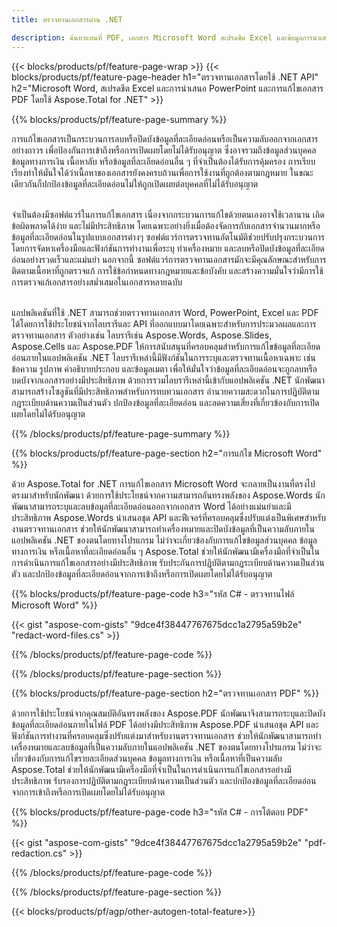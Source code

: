 ```yaml
---
title: ตรวจทานเอกสารผ่าน .NET 

description: ค้นหาแทนที่ PDF, เอกสาร Microsoft Word สเปรดชีต Excel และข้อมูลการนำเสนอ PowerPoint ผ่านแอปพลิเคชัน .NET รหัส C# อยู่ในรายการ
---
```


{{< blocks/products/pf/feature-page-wrap >}}
{{< blocks/products/pf/feature-page-header h1="ตรวจทานเอกสารโดยใช้ .NET API" h2="Microsoft Word, สเปรดชีต Excel และการนำเสนอ PowerPoint และการแก้ไขเอกสาร PDF โดยใช้ Aspose.Total for .NET" >}}

{{% blocks/products/pf/feature-page-summary %}}

การแก้ไขเอกสารเป็นกระบวนการลบหรือปิดบังข้อมูลที่ละเอียดอ่อนหรือเป็นความลับออกจากเอกสารอย่างถาวร เพื่อป้องกันการเข้าถึงหรือการเปิดเผยโดยไม่ได้รับอนุญาต ซึ่งอาจรวมถึงข้อมูลส่วนบุคคล ข้อมูลทางการเงิน เนื้อหาลับ หรือข้อมูลที่ละเอียดอ่อนอื่น ๆ ที่จำเป็นต้องได้รับการคุ้มครอง การเรียบเรียงทำให้มั่นใจได้ว่าเนื้อหาของเอกสารยังคงครบถ้วนเพื่อการใช้งานที่ถูกต้องตามกฎหมาย ในขณะเดียวกันก็ปกป้องข้อมูลที่ละเอียดอ่อนไม่ให้ถูกเปิดเผยต่อบุคคลที่ไม่ได้รับอนุญาต <br /><br />

จำเป็นต้องมีซอฟต์แวร์ในการแก้ไขเอกสาร เนื่องจากกระบวนการแก้ไขด้วยตนเองอาจใช้เวลานาน เกิดข้อผิดพลาดได้ง่าย และไม่มีประสิทธิภาพ โดยเฉพาะอย่างยิ่งเมื่อต้องจัดการกับเอกสารจำนวนมากหรือข้อมูลที่ละเอียดอ่อนในรูปแบบเอกสารต่างๆ ซอฟต์แวร์การตรวจทานอัตโนมัติช่วยปรับปรุงกระบวนการโดยการจัดหาเครื่องมือและฟังก์ชันการทำงานเพื่อระบุ ทำเครื่องหมาย และลบหรือปิดบังข้อมูลที่ละเอียดอ่อนอย่างรวดเร็วและแม่นยำ นอกจากนี้ ซอฟต์แวร์การตรวจทานเอกสารมักจะมีคุณลักษณะสำหรับการติดตามเนื้อหาที่ถูกตรวจแก้ การใช้ข้อกำหนดทางกฎหมายและข้อบังคับ และสร้างความมั่นใจว่ามีการใช้การตรวจแก้เอกสารอย่างสม่ำเสมอในเอกสารหลายฉบับ<br /><br />

แอปพลิเคชันที่ใช้ .NET สามารถช่วยตรวจทานเอกสาร Word, PowerPoint, Excel และ PDF ได้โดยการใช้ประโยชน์จากไลบรารีและ API ที่ออกแบบมาโดยเฉพาะสำหรับการประมวลผลและการตรวจทานเอกสาร ตัวอย่างเช่น ไลบรารีเช่น Aspose.Words, Aspose.Slides, Aspose.Cells และ Aspose.PDF ให้การสนับสนุนที่ครอบคลุมสำหรับการแก้ไขข้อมูลที่ละเอียดอ่อนภายในแอปพลิเคชัน .NET ไลบรารีเหล่านี้มีฟังก์ชันในการระบุและตรวจทานเนื้อหาเฉพาะ เช่น ข้อความ รูปภาพ คำอธิบายประกอบ และข้อมูลเมตา เพื่อให้มั่นใจว่าข้อมูลที่ละเอียดอ่อนจะถูกลบหรือบดบังจากเอกสารอย่างมีประสิทธิภาพ ด้วยการรวมไลบรารีเหล่านี้เข้ากับแอปพลิเคชัน .NET นักพัฒนาสามารถสร้างโซลูชันที่มีประสิทธิภาพสำหรับการทบทวนเอกสาร อำนวยความสะดวกในการปฏิบัติตามกฎระเบียบด้านความเป็นส่วนตัว ปกป้องข้อมูลที่ละเอียดอ่อน และลดความเสี่ยงที่เกี่ยวข้องกับการเปิดเผยโดยไม่ได้รับอนุญาต


{{% /blocks/products/pf/feature-page-summary  %}}

{{% blocks/products/pf/feature-page-section  h2="การแก้ไข Microsoft Word" %}}

ด้วย Aspose.Total for .NET การแก้ไขเอกสาร Microsoft Word จะกลายเป็นงานที่ตรงไปตรงมาสำหรับนักพัฒนา ด้วยการใช้ประโยชน์จากความสามารถอันทรงพลังของ Aspose.Words นักพัฒนาสามารถระบุและลบข้อมูลที่ละเอียดอ่อนออกจากเอกสาร Word ได้อย่างแม่นยำและมีประสิทธิภาพ Aspose.Words นำเสนอชุด API และฟีเจอร์ที่ครอบคลุมซึ่งปรับแต่งเป็นพิเศษสำหรับงานตรวจทานเอกสาร ช่วยให้นักพัฒนาสามารถทำเครื่องหมายและปิดบังข้อมูลที่เป็นความลับภายในแอปพลิเคชัน .NET ของตนโดยทางโปรแกรม ไม่ว่าจะเกี่ยวข้องกับการแก้ไขข้อมูลส่วนบุคคล ข้อมูลทางการเงิน หรือเนื้อหาที่ละเอียดอ่อนอื่น ๆ Aspose.Total ช่วยให้นักพัฒนามีเครื่องมือที่จำเป็นในการดำเนินการแก้ไขเอกสารอย่างมีประสิทธิภาพ รับประกันการปฏิบัติตามกฎระเบียบด้านความเป็นส่วนตัว และปกป้องข้อมูลที่ละเอียดอ่อนจากการเข้าถึงหรือการเปิดเผยโดยไม่ได้รับอนุญาต

{{% blocks/products/pf/feature-page-code h3="รหัส C# - ตรวจทานไฟล์ Microsoft Word" %}}

{{< gist "aspose-com-gists" "9dce4f38447767675dcc1a2795a59b2e" "redact-word-files.cs" >}}

{{% /blocks/products/pf/feature-page-code  %}}

{{% /blocks/products/pf/feature-page-section %}}

{{% blocks/products/pf/feature-page-section  h2="ตรวจทานเอกสาร PDF" %}}

ด้วยการใช้ประโยชน์จากคุณสมบัติอันทรงพลังของ Aspose.PDF นักพัฒนาจึงสามารถระบุและปิดบังข้อมูลที่ละเอียดอ่อนภายในไฟล์ PDF ได้อย่างมีประสิทธิภาพ Aspose.PDF นำเสนอชุด API และฟังก์ชันการทำงานที่ครอบคลุมซึ่งปรับแต่งมาสำหรับงานตรวจทานเอกสาร ช่วยให้นักพัฒนาสามารถทำเครื่องหมายและลบข้อมูลที่เป็นความลับภายในแอปพลิเคชัน .NET ของตนโดยทางโปรแกรม ไม่ว่าจะเกี่ยวข้องกับการแก้ไขรายละเอียดส่วนบุคคล ข้อมูลทางการเงิน หรือเนื้อหาที่เป็นความลับ Aspose.Total ช่วยให้นักพัฒนามีเครื่องมือที่จำเป็นในการดำเนินการแก้ไขเอกสารอย่างมีประสิทธิภาพ รับรองการปฏิบัติตามกฎระเบียบด้านความเป็นส่วนตัว และปกป้องข้อมูลที่ละเอียดอ่อนจากการเข้าถึงหรือการเปิดเผยโดยไม่ได้รับอนุญาต

{{% blocks/products/pf/feature-page-code h3="รหัส C# - การโต้ตอบ PDF" %}}

{{< gist "aspose-com-gists" "9dce4f38447767675dcc1a2795a59b2e" "pdf-redaction.cs" >}}

{{% /blocks/products/pf/feature-page-code  %}}

{{% /blocks/products/pf/feature-page-section %}}

{{< blocks/products/pf/agp/other-autogen-total-feature>}}